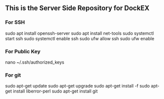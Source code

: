 ## This is the Server Side Repository for DockEX


### For SSH
sudo apt install openssh-server
sudo apt install net-tools
sudo systemctl start ssh
sudo systemctl enable ssh
sudo ufw allow ssh
sudo ufw enable

### For Public Key
nano ~/.ssh/authorized_keys

### For git
sudo apt-get update
sudo apt-get upgrade
sudo apt-get install -f
sudo apt-get install liberror-perl
sudo apt-get install git
